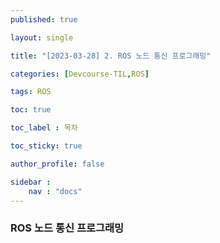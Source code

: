 ```yaml
---
published: true

layout: single

title: "[2023-03-28] 2. ROS 노드 통신 프로그래밍"

categories: [Devcourse-TIL,ROS]

tags: ROS

toc: true

toc_label : 목차

toc_sticky: true

author_profile: false

sidebar :
    nav : "docs"
---
```


### ROS 노드 통신 프로그래밍


